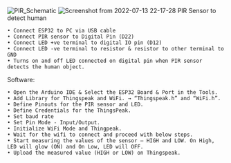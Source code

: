 ![PIR_Schematic](https://user-images.githubusercontent.com/105910992/178787347-ecc7ec11-7679-4c7b-9464-42487a53e006.png)
![Screenshot from 2022-07-13 22-17-28](https://user-images.githubusercontent.com/105910992/178787667-80ce9338-948e-4535-8673-31b42869a785.png)
PIR Sensor to detect human

	• Connect ESP32 to PC via USB cable
	• Connect PIR sensor to Digital Pin (D22)
	• Connect LED +ve terminal to digital IO pin (D12)
	• Connect LED -ve terminal to resistor & resistor to other terminal to GND
	• Turns on and off LED connected on digital pin when PIR sensor detects the human object.

Software:

	• Open the Arduino IDE & Select the ESP32 Board & Port in the Tools.
	• Add Library for Thingspeak and WiFi. → “Thingspeak.h” and “WiFi.h”.
	• Define Pinouts for the PIR sensor and LED. 
	• Define Credentials for the ThingsPeak.
	• Set baud rate 
	• Set Pin Mode - Input/Output.
	• Initialize WiFi Mode and Thingpeak.
	• Wait for the wifi to connect and proceed with below steps. 
	• Start measuring the values of the sensor – HIGH and LOW. On High, LED will glow (ON) and On Low, LED will OFF.
	• Upload the measured value (HIGH or LOW) on Thingspeak.
